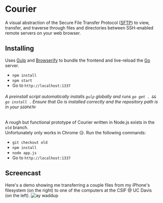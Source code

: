 
# Courier
A visual abstraction of the Secure File Transfer Protocol ([SFTP](https://en.wikipedia.org/wiki/SSH_File_Transfer_Protocol)) to view, transfer, and traverse through files and directories between SSH-enabled remote servers on your web browser.

## Installing
Uses [Gulp](http://gulpjs.com) and [Browserify](http://browserify.org) to bundle the frontend and live-reload the [Go](https://golang.org) server.

- `npm install` 
- `npm start`
- Go to `http://localhost:1337`
###### A preinstall script automatically installs `gulp` globally and runs `go get . && go install .` Ensure that Go is installed correctly and the repository path is in your `$GOPATH`

A rough but functional prototype of Courier written in Node.js exists in the `old` branch.  <br /> Unfortunately only works in Chrome 😥.
Run the following commands:

- `git checkout old`
- `npm install` 
- `node app.js`
- Go to `http://localhost:1337` 

## Screencast
Here's a demo showing me transferring a couple files from my iPhone's filesystem (on the right) to one of the computers at the CSIF @ UC Davis (on the left).
![](https://raw.githubusercontent.com/askwon/courier/master/src/assets/images/demo.gif "ay waddup")


